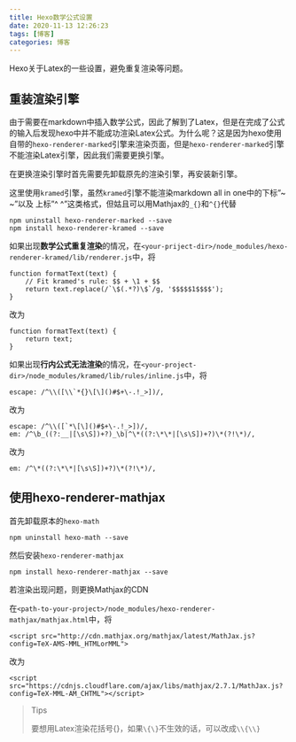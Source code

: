 ```yaml
---
title: Hexo数学公式设置
date: 2020-11-13 12:26:23
tags: [博客]
categories: 博客
---
```




Hexo关于Latex的一些设置，避免重复渲染等问题。

<!--more-->

## 重装渲染引擎

由于需要在markdown中插入数学公式，因此了解到了Latex，但是在完成了公式的输入后发现hexo中并不能成功渲染Latex公式。为什么呢？这是因为hexo使用自带的`hexo-renderer-marked`引擎来渲染页面，但是`hexo-renderer-marked`引擎不能渲染Latex引擎，因此我们需要更换引擎。

在更换渲染引擎时首先需要先卸载原先的渲染引擎，再安装新引擎。

这里使用`kramed`引擎，虽然`kramed`引擎不能渲染markdown all in one中的下标”~ ~”以及 上标”^ ^”这类格式，但姑且可以用Mathjax的`_{}`和`^{}`代替

```
npm uninstall hexo-renderer-marked --save
npm install hexo-renderer-kramed --save
```

如果出现**数学公式重复渲染**的情况，在`<your-priject-dir>/node_modules/hexo-renderer-kramed/lib/renderer.js`中，将

```
function formatText(text) {
    // Fit kramed's rule: $$ + \1 + $$
    return text.replace(/`\$(.*?)\$`/g, '$$$$$1$$$$');
}
```

改为

```
function formatText(text) {
    return text;
}
```

如果出现**行内公式无法渲染**的情况，在`<your-project-dir>/node_modules/kramed/lib/rules/inline.js`中，将

```
escape: /^\\([\\`*{}\[\]()#$+\-.!_>])/,
```

改为

```
escape: /^\\([`*\[\]()#$+\-.!_>])/,
em: /^\b_((?:__|[\s\S])+?)_\b|^\*((?:\*\*|[\s\S])+?)\*(?!\*)/,
```

改为

```
em: /^\*((?:\*\*|[\s\S])+?)\*(?!\*)/,
```

## 使用hexo-renderer-mathjax

首先卸载原本的`hexo-math`

```
npm uninstall hexo-math --save
```

然后安装`hexo-renderer-mathjax`

```
npm install hexo-renderer-mathjax --save
```

若渲染出现问题，则更换Mathjax的CDN

在`<path-to-your-project>/node_modules/hexo-renderer-mathjax/mathjax.html`中，将

```
<script src="http://cdn.mathjax.org/mathjax/latest/MathJax.js?config=TeX-AMS-MML_HTMLorMML">
```

改为

```
<script src="https://cdnjs.cloudflare.com/ajax/libs/mathjax/2.7.1/MathJax.js?config=TeX-MML-AM_CHTML"></script>
```

> Tips
>
> 要想用Latex渲染花括号{}，如果`\{\}`不生效的话，可以改成`\\{\\}`